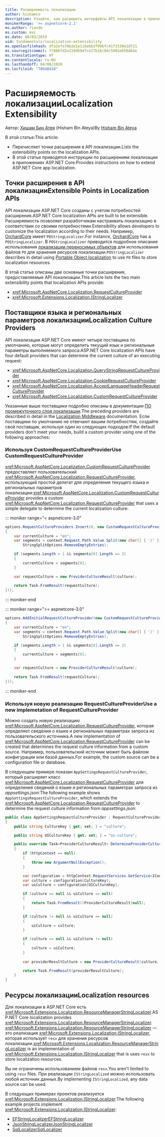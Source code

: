 ```yaml
---
title: Расширяемость локализации
author: hishamco
description: Узнайте, как расширить интерфейсы API локализации в приложениях ASP.NET Core.
monikerRange: '>= aspnetcore-2.1'
ms.author: riande
ms.custom: mvc
ms.date: 08/03/2019
uid: fundamentals/localization-extensibility
ms.openlocfilehash: dfa2efe78b2e1e118e6b3f09bfc41f3330e1d721
ms.sourcegitcommit: f7886fd2e219db9d7ce27b16c0dc5901e658d64e
ms.translationtype: HT
ms.contentlocale: ru-RU
ms.lasthandoff: 04/06/2020
ms.locfileid: "78648418"
---
```

# <a name="localization-extensibility"></a><span data-ttu-id="d4d7d-103">Расширяемость локализации</span><span class="sxs-lookup"><span data-stu-id="d4d7d-103">Localization Extensibility</span></span>

<span data-ttu-id="d4d7d-104">Автор: [Хишам Бин Атея](https://github.com/hishamco) (Hisham Bin Ateya)</span><span class="sxs-lookup"><span data-stu-id="d4d7d-104">By [Hisham Bin Ateya](https://github.com/hishamco)</span></span>

<span data-ttu-id="d4d7d-105">В этой статье:</span><span class="sxs-lookup"><span data-stu-id="d4d7d-105">This article:</span></span>

* <span data-ttu-id="d4d7d-106">Перечисляет точки расширения в API локализации.</span><span class="sxs-lookup"><span data-stu-id="d4d7d-106">Lists the extensibility points on the localization APIs.</span></span>
* <span data-ttu-id="d4d7d-107">В этой статье приводятся инструкции по расширениям локализации в приложениях ASP.NET Core.</span><span class="sxs-lookup"><span data-stu-id="d4d7d-107">Provides instructions on how to extend ASP.NET Core app localization.</span></span>

## <a name="extensible-points-in-localization-apis"></a><span data-ttu-id="d4d7d-108">Точки расширения в API локализации</span><span class="sxs-lookup"><span data-stu-id="d4d7d-108">Extensible Points in Localization APIs</span></span>

<span data-ttu-id="d4d7d-109">API локализации ASP.NET Core созданы с учетом потребностей расширения.</span><span class="sxs-lookup"><span data-stu-id="d4d7d-109">ASP.NET Core localization APIs are built to be extensible.</span></span> <span data-ttu-id="d4d7d-110">Расширяемость позволяет разработчикам настраивать локализацию в соответствии со своими потребностями.</span><span class="sxs-lookup"><span data-stu-id="d4d7d-110">Extensibility allows developers to customize the localization according to their needs.</span></span> <span data-ttu-id="d4d7d-111">Например, [OrchardCore](https://github.com/orchardCMS/OrchardCore/) имеет `POStringLocalizer`.</span><span class="sxs-lookup"><span data-stu-id="d4d7d-111">For instance, [OrchardCore](https://github.com/orchardCMS/OrchardCore/) has a `POStringLocalizer`.</span></span> <span data-ttu-id="d4d7d-112">В `POStringLocalizer` приводится подробное описание использования [локализации переносимых объектов](xref:fundamentals/portable-object-localization) для использования файлов `PO` для хранения ресурсов локализации.</span><span class="sxs-lookup"><span data-stu-id="d4d7d-112">`POStringLocalizer` describes in detail using [Portable Object localization](xref:fundamentals/portable-object-localization) to use `PO` files to store localization resources.</span></span>

<span data-ttu-id="d4d7d-113">В этой статье описаны две основные точки расширения, предоставляемые API локализации.</span><span class="sxs-lookup"><span data-stu-id="d4d7d-113">This article lists the two main extensibility points that localization APIs provide:</span></span> 

* <xref:Microsoft.AspNetCore.Localization.RequestCultureProvider>
* <xref:Microsoft.Extensions.Localization.IStringLocalizer>

## <a name="localization-culture-providers"></a><span data-ttu-id="d4d7d-114">Поставщики языка и региональных параметров локализации</span><span class="sxs-lookup"><span data-stu-id="d4d7d-114">Localization Culture Providers</span></span>

<span data-ttu-id="d4d7d-115">API локализации ASP.NET Core имеют четыре поставщика по умолчанию, которые могут определить текущий язык и региональные параметры выполняемого запроса:</span><span class="sxs-lookup"><span data-stu-id="d4d7d-115">ASP.NET Core localization APIs have four default providers that can determine the current culture of an executing request:</span></span>

* <xref:Microsoft.AspNetCore.Localization.QueryStringRequestCultureProvider>
* <xref:Microsoft.AspNetCore.Localization.CookieRequestCultureProvider>
* <xref:Microsoft.AspNetCore.Localization.AcceptLanguageHeaderRequestCultureProvider>
* <xref:Microsoft.AspNetCore.Localization.CustomRequestCultureProvider>

<span data-ttu-id="d4d7d-116">Указанные выше поставщики подробно описаны в документации [ПО промежуточного слоя локализации](xref:fundamentals/localization).</span><span class="sxs-lookup"><span data-stu-id="d4d7d-116">The preceding providers are described in detail in the [Localization Middleware](xref:fundamentals/localization) documentation.</span></span> <span data-ttu-id="d4d7d-117">Если поставщики по умолчанию не отвечают вашим потребностям, создайте свой поставщик, используя один из следующих подходов:</span><span class="sxs-lookup"><span data-stu-id="d4d7d-117">If the default providers don't meet your needs, build a custom provider using one of the following approaches:</span></span>

### <a name="use-customrequestcultureprovider"></a><span data-ttu-id="d4d7d-118">Используя CustomRequestCultureProvider</span><span class="sxs-lookup"><span data-stu-id="d4d7d-118">Use CustomRequestCultureProvider</span></span>

<span data-ttu-id="d4d7d-119"><xref:Microsoft.AspNetCore.Localization.CustomRequestCultureProvider> предоставляет пользовательский <xref:Microsoft.AspNetCore.Localization.RequestCultureProvider>, использующий простой делегат для определения текущего языка и региональных параметров локализации:</span><span class="sxs-lookup"><span data-stu-id="d4d7d-119"><xref:Microsoft.AspNetCore.Localization.CustomRequestCultureProvider> provides a custom <xref:Microsoft.AspNetCore.Localization.RequestCultureProvider> that uses a simple delegate to determine the current localization culture:</span></span>

::: moniker range="< aspnetcore-3.0"
```csharp
options.RequestCultureProviders.Insert(0, new CustomRequestCultureProvider(async context =>
{
    var currentCulture = "en";
    var segments = context.Request.Path.Value.Split(new char[] { '/' }, 
        StringSplitOptions.RemoveEmptyEntries);

    if (segments.Length > 1 && segments[0].Length == 2)
    {
        currentCulture = segments[0];
    }

    var requestCulture = new ProviderCultureResult(culture);
    
    return Task.FromResult(requestCulture);
}));
```

::: moniker-end

::: moniker range=">= aspnetcore-3.0"
```csharp
options.AddInitialRequestCultureProvider(new CustomRequestCultureProvider(async context =>
{
    var currentCulture = "en";
    var segments = context.Request.Path.Value.Split(new char[] { '/' }, 
        StringSplitOptions.RemoveEmptyEntries);

    if (segments.Length > 1 && segments[0].Length == 2)
    {
        currentCulture = segments[0];
    }

    var requestCulture = new ProviderCultureResult(culture);
    
    return Task.FromResult(requestCulture);
}));
```

::: moniker-end

### <a name="use-a-new-implemetation-of-requestcultureprovider"></a><span data-ttu-id="d4d7d-120">Используя новую реализацию RequestCultureProvider</span><span class="sxs-lookup"><span data-stu-id="d4d7d-120">Use a new implemetation of RequestCultureProvider</span></span>

<span data-ttu-id="d4d7d-121">Можно создать новую реализацию <xref:Microsoft.AspNetCore.Localization.RequestCultureProvider>, которая определяет сведения о языке и региональных параметрах запроса из пользовательского источника.</span><span class="sxs-lookup"><span data-stu-id="d4d7d-121">A new implementation of <xref:Microsoft.AspNetCore.Localization.RequestCultureProvider> can be created that determines the request culture information from a custom source.</span></span> <span data-ttu-id="d4d7d-122">Например, пользовательский источник может быть файлом конфигурации или базой данных.</span><span class="sxs-lookup"><span data-stu-id="d4d7d-122">For example, the custom source can be a configuration file or database.</span></span>

<span data-ttu-id="d4d7d-123">В следующем примере показан `AppSettingsRequestCultureProvider`, который расширяет класс <xref:Microsoft.AspNetCore.Localization.RequestCultureProvider> для определения сведений о языке и региональных параметрах запроса из *appsettings.json*:</span><span class="sxs-lookup"><span data-stu-id="d4d7d-123">The following example shows `AppSettingsRequestCultureProvider`, which extends the <xref:Microsoft.AspNetCore.Localization.RequestCultureProvider> to determine the request culture information from *appsettings.json*:</span></span>

```csharp
public class AppSettingsRequestCultureProvider : RequestCultureProvider
{
    public string CultureKey { get; set; } = "culture";

    public string UICultureKey { get; set; } = "ui-culture";

    public override Task<ProviderCultureResult> DetermineProviderCultureResult(HttpContext httpContext)
    {
        if (httpContext == null)
        {
            throw new ArgumentNullException();
        }

        var configuration = httpContext.RequestServices.GetService<IConfigurationRoot>();
        var culture = configuration[CultureKey];
        var uiCulture = configuration[UICultureKey];

        if (culture == null && uiCulture == null)
        {
            return Task.FromResult((ProviderCultureResult)null);
        }

        if (culture != null && uiCulture == null)
        {
            uiCulture = culture;
        }

        if (culture == null && uiCulture != null)
        {
            culture = uiCulture;
        }
        
        var providerResultCulture = new ProviderCultureResult(culture, uiCulture);

        return Task.FromResult(providerResultCulture);
    }
}
```

## <a name="localization-resources"></a><span data-ttu-id="d4d7d-124">Ресурсы локализации</span><span class="sxs-lookup"><span data-stu-id="d4d7d-124">Localization resources</span></span>

<span data-ttu-id="d4d7d-125">Для локализации в ASP.NET Core есть <xref:Microsoft.Extensions.Localization.ResourceManagerStringLocalizer>.</span><span class="sxs-lookup"><span data-stu-id="d4d7d-125">ASP.NET Core localization provides <xref:Microsoft.Extensions.Localization.ResourceManagerStringLocalizer>.</span></span> <span data-ttu-id="d4d7d-126"><xref:Microsoft.Extensions.Localization.ResourceManagerStringLocalizer> — это реализация <xref:Microsoft.Extensions.Localization.IStringLocalizer>, которая использует `resx` для хранения ресурсов локализации.</span><span class="sxs-lookup"><span data-stu-id="d4d7d-126"><xref:Microsoft.Extensions.Localization.ResourceManagerStringLocalizer> is an implementation of <xref:Microsoft.Extensions.Localization.IStringLocalizer> that is uses `resx` to store localization resources.</span></span>

<span data-ttu-id="d4d7d-127">Вы не ограничены использованием файлов `resx`.</span><span class="sxs-lookup"><span data-stu-id="d4d7d-127">You aren't limited to using `resx` files.</span></span> <span data-ttu-id="d4d7d-128">При реализации `IStringLocalized` можно использовать любой источник данных.</span><span class="sxs-lookup"><span data-stu-id="d4d7d-128">By implementing `IStringLocalized`, any data source can be used.</span></span>

<span data-ttu-id="d4d7d-129">В следующих примерах проектов реализуется <xref:Microsoft.Extensions.Localization.IStringLocalizer>:</span><span class="sxs-lookup"><span data-stu-id="d4d7d-129">The following example projects implement <xref:Microsoft.Extensions.Localization.IStringLocalizer>:</span></span> 

* [<span data-ttu-id="d4d7d-130">EFStringLocalizer</span><span class="sxs-lookup"><span data-stu-id="d4d7d-130">EFStringLocalizer</span></span>](https://github.com/aspnet/Entropy/tree/master/samples/Localization.EntityFramework)
* [<span data-ttu-id="d4d7d-131">JsonStringLocalizer</span><span class="sxs-lookup"><span data-stu-id="d4d7d-131">JsonStringLocalizer</span></span>](https://github.com/hishamco/My.Extensions.Localization.Json)
* [<span data-ttu-id="d4d7d-132">SqlLocalizer</span><span class="sxs-lookup"><span data-stu-id="d4d7d-132">SqlLocalizer</span></span>](https://github.com/damienbod/AspNetCoreLocalization)
